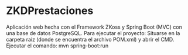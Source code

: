 # ZKDPrestaciones
Aplicación web hecha con el Framework ZKoss y Spring Boot (MVC) con una base de datos PostgreSQL.
Para ejecutar el proyecto: Situarse en la carpeta raíz (donde se encuentra el archivo POM.xml) y abrir el CMD. Ejecutar el comando: mvn spring-boot:run
